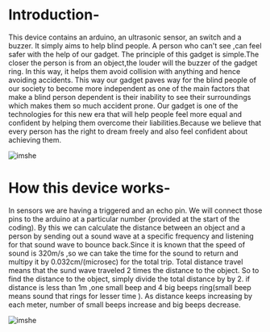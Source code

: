 # Introduction-
This device contains an arduino, an ultrasonic sensor, an switch and a buzzer. It simply aims to help blind people. A person who can't see ,can feel safer with the help of our gadget. The principle of this gadget is simple.The closer the person is from an object,the louder will the buzzer of the gadget ring. In this way, it helps them avoid collision with anything and hence avoiding accidents. This way our gadget paves way for the blind people of our society to become more independent as one of the main factors that make a blind person dependent is their inability to see their surroundings which makes them so much accident prone. Our gadget is one of the technologies for this new era that will help people feel more equal and confident by helping them overcome their liabilities.Because we believe that every person has the right to dream freely and also feel confident about achieving them.




![imshe](./images/picc1)


# How this device works-
In sensors we are having a triggered and an echo pin. We will connect those pins to the arduino at a particular number {provided at the start of the coding). By this we can calculate the distance between an object and a person by sending out a sound wave at a specific frequency and listening for that sound wave to bounce back.Since it is known that the speed of sound is 320m/s ,so we can take the time for the sound to return and multipy it by 0.032cm/(microsec) for the total trip. Total distance travel means that the sund wave traveled 2 times the distance to the object. So to find the distance to the object, simply divide the total distance by by 2. if distance is less than 1m ,one small beep and 4 big beeps ring(small beep means sound that rings for lesser time ). As distance keeps increasing by each meter, number of small beeps increase and big beeps decrease.

 ![imshe](./images/picc2)
